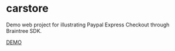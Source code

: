 # carstore
Demo web project for illustrating Paypal Express Checkout through Braintree SDK.

[DEMO](http://13.57.3.69/)